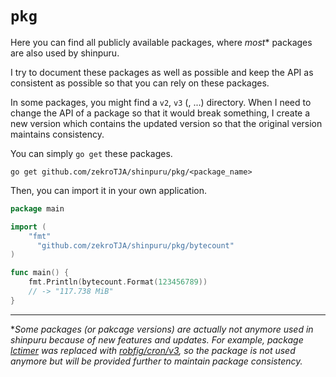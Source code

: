 # `pkg`

Here you can find all publicly available packages, where *most** packages are also used by shinpuru.

I try to document these packages as well as possible and keep the API as consistent as possible so that you can rely on these packages.

In some packages, you might find a `v2`, `v3` (, ...) directory. When I need to change the API of a package so that it would break something, I create a new version which contains the updated version so that the original version maintains consistency.

You can simply `go get` these packages.
```
go get github.com/zekroTJA/shinpuru/pkg/<package_name>
```

Then, you can import it in your own application.
```go
package main

import (
    "fmt"
	  "github.com/zekroTJA/shinpuru/pkg/bytecount"
)

func main() {
    fmt.Println(bytecount.Format(123456789))
    // -> "117.738 MiB"
}
```

---
**Some packages (or pakcage versions) are actually not anymore used in shinpuru because of new features and updates. For example, package [lctimer](lctimer) was replaced with [robfig/cron/v3](https://github.com/robfig/cron), so the package is not used anymore but will be provided further to maintain package consistency.*